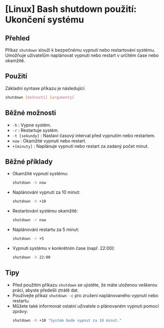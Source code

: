 # [Linux] Bash shutdown použití: Ukončení systému

## Přehled
Příkaz `shutdown` slouží k bezpečnému vypnutí nebo restartování systému. Umožňuje uživatelům naplánovat vypnutí nebo restart v určitém čase nebo okamžitě.

## Použití
Základní syntaxe příkazu je následující:

```bash
shutdown [možnosti] [argumenty]
```

## Běžné možnosti
- `-h` : Vypne systém.
- `-r` : Restartuje systém.
- `-t [sekundy]` : Nastaví časový interval před vypnutím nebo restartem.
- `now` : Okamžité vypnutí nebo restart.
- `+[minuty]` : Naplánuje vypnutí nebo restart za zadaný počet minut.

## Běžné příklady
- Okamžité vypnutí systému:
  ```bash
  shutdown -h now
  ```

- Naplánování vypnutí za 10 minut:
  ```bash
  shutdown -h +10
  ```

- Restartování systému okamžitě:
  ```bash
  shutdown -r now
  ```

- Naplánování restartu za 5 minut:
  ```bash
  shutdown -r +5
  ```

- Vypnutí systému v konkrétním čase (např. 22:00):
  ```bash
  shutdown -h 22:00
  ```

## Tipy
- Před použitím příkazu `shutdown` se ujistěte, že máte uloženou veškerou práci, abyste předešli ztrátě dat.
- Používejte příkaz `shutdown -c` pro zrušení naplánovaného vypnutí nebo restartu.
- Můžete také informovat ostatní uživatele o plánovaném vypnutí pomocí zprávy: 
  ```bash
  shutdown -h +10 "Systém bude vypnut za 10 minut."
  ```